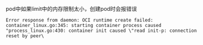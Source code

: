 pod中如果limit中的内存限制太小，创建pod时会报错误

```
Error response from daemon: OCI runtime create failed: container_linux.go:345: starting container process caused "process_linux.go:430: container init caused \"read init-p: connection reset by peer\
```

